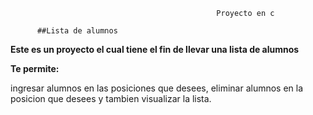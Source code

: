                                                   Proyecto en c

          ##Lista de alumnos

**Este es un proyecto el cual tiene el fin de llevar una lista de alumnos**


**Te permite:**


ingresar alumnos en las posiciones que desees, eliminar alumnos en la posicion que desees y tambien visualizar la lista.
